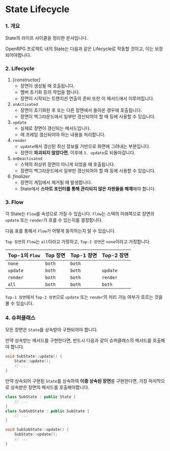 # State Lifecycle

### 1. 개요
State의 라이프 사이클을 정리한 문서입니다.

OpenRPG 프로젝트 내의 State는 다음과 같은 Lifecycle로 작동할 것이고, 이는 보장되어야합니다.

### 2. Lifecycle
1. *[constructor]*
	- 장면이 생성될 때 호출됩니다.
	- 멤버 초기화 등의 작업을 합니다.
	- 장면이 시작되는 트랜지션 연출의 준비 또한 이 메서드에서 이루어집니다.
2. `onActivated`
	- 장면이 초기화된 후 또는 다른 장면에서 돌아온 경우에 호출됩니다.
	- 장면이 백그라운드에서 일부만 갱신되어야 할 때 등에 사용할 수 있습니다.
3. `update`
	- 실제로 장면이 갱신되는 메서드입니다.
	- 매 프레임 갱신되어야 하는 내용을 처리합니다.
4. `render`
	- `update`에서 갱신된 최신 정보를 기반으로 화면에 그려내는 부분입니다.
	- 장면이 **파괴되지 않았다면**, 이후에 `3. update`로 되돌아갑니다.
5. `onDeactivated`
	- 스택의 최상위 장면이 아니게 되었을 때 호출됩니다.
	- 장면이 백그라운드에서 일부만 갱신되어야 할 때 등에 사용할 수 있습니다.
6. *finalizer*
	- 장면이 게임에서 제거될 때 발생합니다.
	- State에서 **스마트 포인터를 통해 관리되지 않은 자원들을 해제**해야 합니다.

### 3. Flow
각 State는 `Flow`를 속성으로 가질 수 있습니다.
`Flow`는 스택의 아래쪽으로 장면의 `update` 또는 `render`가 흐를 수 있는지를 결정합니다.

다음 표를 통해서 `Flow`가 어떻게 동작하는지 알 수 있습니다.

`Top 장면`의 `Flow`는 `all`이라고 가정하고, `Top-2 장면`은 `none`이라고 가정합니다.

| Top-1의 `Flow` | Top 장면 | Top-1 장면 | Top-2 장면 |
|----------------|----------|-----------|------------|
| `none`         | `both`   | `both`    |            |
| `update`       | `both`   | `both`    | `update`   |
| `render`       | `both`   | `both`    | `render`   |
| `all`          | `both`   | `both`    | `both`     |

`Top-1 장면`에서 `Top-2 장면`으로 `update` 또는 `render`의 처리 가능 여부가 흐르는 것을 볼 수 있습니다.

### 4. 슈퍼클래스
모든 장면은 `State`를 상속받아 구현되어야 합니다.

만약 상속받는 메서드를 구현한다면, 반드시 다음과 같이 슈퍼클래스의 메서드를 호출해야 합니다.
```c++
void SubState::update() {
	State::update();
	// ...
}
```

만약 상속되어 구현된 `State`를 상속하여 **이중 상속된 장면**을 구현한다면, 가장 마지막으로 상속받은 장면의 메서드를 호출해야합니다.
```c++
class SubState : public State {
	// ...
}
class SubSubState : public SubState {
	// ...
}

void SubSubState::update() {
	SubState::update();
	// ...
}
```
